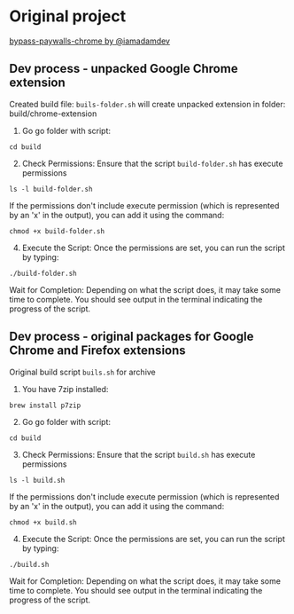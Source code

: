 # Original project

[bypass-paywalls-chrome by @iamadamdev](https://github.com/iamadamdev/bypass-paywalls-chrome) 

## Dev process - unpacked Google Chrome extension 

Created build file: `buils-folder.sh` will create unpacked extension in folder: build/chrome-extension

1. Go go folder with script:

```
cd build
```

2.  Check Permissions: Ensure that the script `build-folder.sh` has execute permissions

```
ls -l build-folder.sh
```
If the permissions don't include execute permission (which is represented by an 'x' in the output), you can add it using the command:

```
chmod +x build-folder.sh
```

4. Execute the Script: Once the permissions are set, you can run the script by typing:

```
./build-folder.sh
```

Wait for Completion: Depending on what the script does, it may take some time to complete. You should see output in the terminal indicating the progress of the script.

## Dev process - original packages for Google Chrome and Firefox extensions

Original build script `buils.sh` for archive

1. You have 7zip installed: 

```
brew install p7zip
```

2. Go go folder with script:

```
cd build
```

3.  Check Permissions: Ensure that the script `build.sh` has execute permissions

```
ls -l build.sh
```
If the permissions don't include execute permission (which is represented by an 'x' in the output), you can add it using the command:

```
chmod +x build.sh
```

4. Execute the Script: Once the permissions are set, you can run the script by typing:

```
./build.sh
```

Wait for Completion: Depending on what the script does, it may take some time to complete. You should see output in the terminal indicating the progress of the script.